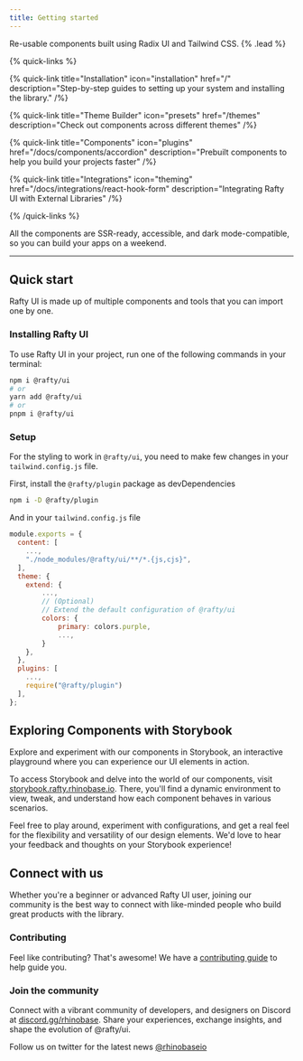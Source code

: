 ```yaml
---
title: Getting started
---
```


Re-usable components built using Radix UI and Tailwind CSS. {% .lead %}

{% quick-links %}

{% quick-link title="Installation" icon="installation" href="/" description="Step-by-step guides to setting up your system and installing the library." /%}

{% quick-link title="Theme Builder" icon="presets" href="/themes" description="Check out components across different themes" /%}

{% quick-link title="Components" icon="plugins" href="/docs/components/accordion" description="Prebuilt components to help you build your projects faster" /%}

{% quick-link title="Integrations" icon="theming" href="/docs/integrations/react-hook-form" description="Integrating Rafty UI with External Libraries" /%}

{% /quick-links %}

All the components are SSR-ready, accessible, and dark mode-compatible, so you can build your apps on a weekend.

---

## Quick start

Rafty UI is made up of multiple components and tools that you can import one by one.

### Installing Rafty UI

To use Rafty UI in your project, run one of the following commands in your terminal:

```sh
npm i @rafty/ui
# or
yarn add @rafty/ui
# or
pnpm i @rafty/ui
```

### Setup

For the styling to work in `@rafty/ui`, you need to make few changes in your `tailwind.config.js` file.

First, install the `@rafty/plugin` package as devDependencies

```sh
npm i -D @rafty/plugin
```

And in your `tailwind.config.js` file

```js
module.exports = {
  content: [
    ...,
    "./node_modules/@rafty/ui/**/*.{js,cjs}",
  ],
  theme: {
    extend: {
        ...,
        // (Optional)
        // Extend the default configuration of @rafty/ui
        colors: {
            primary: colors.purple,
            ...,
        }
    },
  },
  plugins: [
    ...,
    require("@rafty/plugin")
  ],
};
```

## Exploring Components with Storybook

Explore and experiment with our components in Storybook, an interactive playground where you can experience our UI elements in action.

To access Storybook and delve into the world of our components, visit [storybook.rafty.rhinobase.io](https://storybook.rafty.rhinobase.io). There, you'll find a dynamic environment to view, tweak, and understand how each component behaves in various scenarios.

Feel free to play around, experiment with configurations, and get a real feel for the flexibility and versatility of our design elements. We'd love to hear your feedback and thoughts on your Storybook experience!

## Connect with us

Whether you're a beginner or advanced Rafty UI user, joining our community is the best way to connect with like-minded people who build great products with the library.

### Contributing

Feel like contributing? That's awesome! We have a [contributing guide](https://github.com/rhinobase/raftyui/blob/main/CONTRIBUTING.md) to help guide you.

### Join the community

Connect with a vibrant community of developers, and designers on Discord at [discord.gg/rhinobase](https://discord.gg/YtzxUfCk8c). Share your experiences, exchange insights, and shape the evolution of @rafty/ui.

Follow us on twitter for the latest news [@rhinobaseio](https://twitter.com/rhinobaseio)
